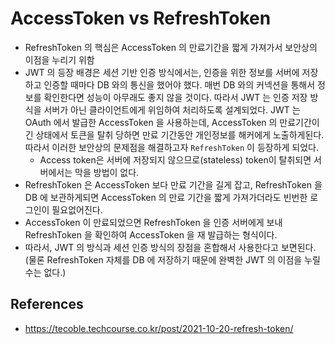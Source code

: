 # AccessToken vs RefreshToken

- RefreshToken 의 핵심은 AccessToken 의 만료기간을 짧게 가져가서 보안상의 이점을 누리기 위함
- JWT 의 등장 배경은 세션 기반 인증 방식에서는, 인증을 위한 정보를 서버에 저장하고 인증할 때마다 DB 와의 통신을 했어야 했다. 매번 DB 와의 커넥션을 통해서 정보를 확인한다면 성능이 아무래도 좋지 않을 것이다. 따라서 JWT 는 인증 저장 방식을 서버가 아닌 클라이언트에게 위임하여 처리하도록 설계되었다. JWT 는 OAuth 에서 발급한 AccessToken 을 사용하는데, AccessToken 의 만료기간이 긴 상태에서 토큰을 탈취 당하면 만료 기간동안 개인정보를 해커에게 노출하게된다. 따라서 이러한 보안상의 문제점을 해결하고자 `RefreshToken` 이 등장하게 되었다.
  - Access token은 서버에 저장되지 않으므로(stateless) token이 탈취되면 서버에서는 막을 방법이 없다.
- RefreshToken 은 AccessToken 보다 만료 기간을 길게 잡고, RefreshToken 을 DB 에 보관하게되면 AccessToken 의 만료 기간을 짧게 가져가더라도 빈번한 로그인이 필요없어진다.
- AccessToken 이 만료되었으면 RefreshToken 을 인증 서버에게 보내 RefreshToken 을 확인하여 AccessToken 을 재 발급하는 형식이다.
- 따라서, JWT 의 방식과 세션 인증 방식의 장점을 혼합해서 사용한다고 보면된다. (물론 RefreshToken 자체를 DB 에 저장하기 때문에 완벽한 JWT 의 이점을 누릴 수는 없다.)

## References

- https://tecoble.techcourse.co.kr/post/2021-10-20-refresh-token/
